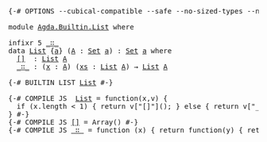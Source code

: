 <pre class="Agda"><a id="1" class="Symbol">{-#</a> <a id="5" class="Keyword">OPTIONS</a> <a id="13" class="Pragma">--cubical-compatible</a> <a id="34" class="Pragma">--safe</a> <a id="41" class="Pragma">--no-sized-types</a> <a id="58" class="Pragma">--no-guardedness</a> <a id="75" class="Pragma">--level-universe</a> <a id="92" class="Symbol">#-}</a>

<a id="97" class="Keyword">module</a> <a id="104" href="Agda.Builtin.List.html" class="Module">Agda.Builtin.List</a> <a id="122" class="Keyword">where</a>

<a id="129" class="Keyword">infixr</a> <a id="136" class="Number">5</a> <a id="138" href="Agda.Builtin.List.html#199" class="InductiveConstructor Operator">_∷_</a>
<a id="142" class="Keyword">data</a> <a id="List"></a><a id="147" href="Agda.Builtin.List.html#147" class="Datatype">List</a> <a id="152" class="Symbol">{</a><a id="153" href="Agda.Builtin.List.html#153" class="Bound">a</a><a id="154" class="Symbol">}</a> <a id="156" class="Symbol">(</a><a id="157" href="Agda.Builtin.List.html#157" class="Bound">A</a> <a id="159" class="Symbol">:</a> <a id="161" href="Agda.Primitive.html#388" class="Primitive">Set</a> <a id="165" href="Agda.Builtin.List.html#153" class="Bound">a</a><a id="166" class="Symbol">)</a> <a id="168" class="Symbol">:</a> <a id="170" href="Agda.Primitive.html#388" class="Primitive">Set</a> <a id="174" href="Agda.Builtin.List.html#153" class="Bound">a</a> <a id="176" class="Keyword">where</a>
  <a id="List.[]"></a><a id="184" href="Agda.Builtin.List.html#184" class="InductiveConstructor">[]</a>  <a id="188" class="Symbol">:</a> <a id="190" href="Agda.Builtin.List.html#147" class="Datatype">List</a> <a id="195" href="Agda.Builtin.List.html#157" class="Bound">A</a>
  <a id="List._∷_"></a><a id="199" href="Agda.Builtin.List.html#199" class="InductiveConstructor Operator">_∷_</a> <a id="203" class="Symbol">:</a> <a id="205" class="Symbol">(</a><a id="206" href="Agda.Builtin.List.html#206" class="Bound">x</a> <a id="208" class="Symbol">:</a> <a id="210" href="Agda.Builtin.List.html#157" class="Bound">A</a><a id="211" class="Symbol">)</a> <a id="213" class="Symbol">(</a><a id="214" href="Agda.Builtin.List.html#214" class="Bound">xs</a> <a id="217" class="Symbol">:</a> <a id="219" href="Agda.Builtin.List.html#147" class="Datatype">List</a> <a id="224" href="Agda.Builtin.List.html#157" class="Bound">A</a><a id="225" class="Symbol">)</a> <a id="227" class="Symbol">→</a> <a id="229" href="Agda.Builtin.List.html#147" class="Datatype">List</a> <a id="234" href="Agda.Builtin.List.html#157" class="Bound">A</a>

<a id="237" class="Symbol">{-#</a> <a id="241" class="Keyword">BUILTIN</a> <a id="249" class="Keyword">LIST</a> <a id="254" href="Agda.Builtin.List.html#147" class="Datatype">List</a> <a id="259" class="Symbol">#-}</a>

<a id="264" class="Symbol">{-#</a> <a id="268" class="Keyword">COMPILE</a> <a id="276" class="Keyword">JS</a>  <a id="280" href="Agda.Builtin.List.html#147" class="Datatype">List</a> <a id="285" class="Pragma">=</a> <a id="287" class="Pragma">function(x,v)</a> <a id="301" class="Pragma">{</a>
  <a id="305" class="Pragma">if</a> <a id="308" class="Pragma">(x.length</a> <a id="318" class="Pragma">&lt;</a> <a id="320" class="Pragma">1)</a> <a id="323" class="Pragma">{</a> <a id="325" class="Pragma">return</a> <a id="332" class="Pragma">v[&quot;[]&quot;]();</a> <a id="343" class="Pragma">}</a> <a id="345" class="Pragma">else</a> <a id="350" class="Pragma">{</a> <a id="352" class="Pragma">return</a> <a id="359" class="Pragma">v[&quot;_∷_&quot;](x[0],</a> <a id="374" class="Pragma">x.slice(1));</a> <a id="387" class="Pragma">}</a>
<a id="389" class="Pragma">}</a> <a id="391" class="Symbol">#-}</a>
<a id="395" class="Symbol">{-#</a> <a id="399" class="Keyword">COMPILE</a> <a id="407" class="Keyword">JS</a> <a id="410" href="Agda.Builtin.List.html#184" class="InductiveConstructor">[]</a> <a id="413" class="Pragma">=</a> <a id="415" class="Pragma">Array()</a> <a id="423" class="Symbol">#-}</a>
<a id="427" class="Symbol">{-#</a> <a id="431" class="Keyword">COMPILE</a> <a id="439" class="Keyword">JS</a> <a id="442" href="Agda.Builtin.List.html#199" class="InductiveConstructor Operator">_∷_</a> <a id="446" class="Pragma">=</a> <a id="448" class="Pragma">function</a> <a id="457" class="Pragma">(x)</a> <a id="461" class="Pragma">{</a> <a id="463" class="Pragma">return</a> <a id="470" class="Pragma">function(y)</a> <a id="482" class="Pragma">{</a> <a id="484" class="Pragma">return</a> <a id="491" class="Pragma">Array(x).concat(y);</a> <a id="511" class="Pragma">};</a> <a id="514" class="Pragma">}</a> <a id="516" class="Symbol">#-}</a>
</pre>
